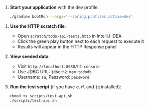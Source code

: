 1. **Start your application** with the dev profile:
``` bash
   ./gradlew bootRun --args='--spring.profiles.active=dev'
```
1. **Use the HTTP scratch file**:
    - Open `scratch/todo-api-tests.http` in IntelliJ IDEA
    - Click the green play button next to each request to execute it
    - Results will appear in the HTTP Response panel

2. **View seeded data**:
    - Visit `http://localhost:8080/h2-console`
    - Use JDBC URL: `jdbc:h2:mem:tododb`
    - Username: `sa`, Password: `password`

3. **Run the test script** (if you have `curl` and `jq` installed):
``` bash
   chmod +x scripts/test-api.sh
   ./scripts/test-api.sh
```
